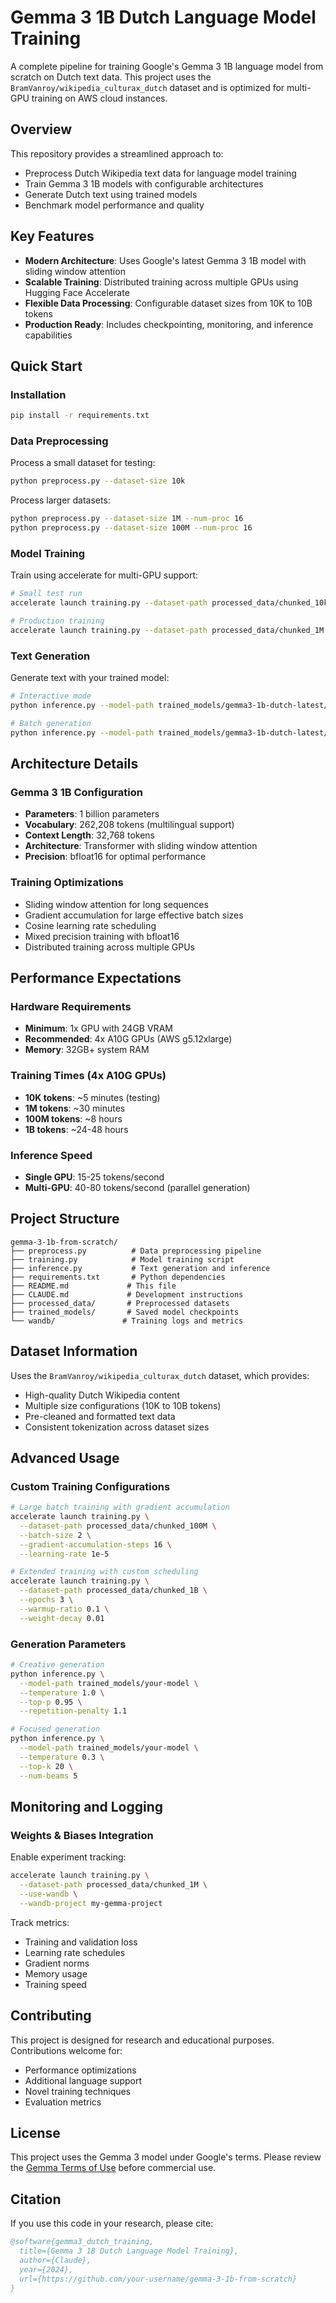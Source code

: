 # Gemma 3 1B Dutch Language Model Training

A complete pipeline for training Google's Gemma 3 1B language model from scratch on Dutch text data. This project uses the `BramVanroy/wikipedia_culturax_dutch` dataset and is optimized for multi-GPU training on AWS cloud instances.

## Overview

This repository provides a streamlined approach to:
- Preprocess Dutch Wikipedia text data for language model training
- Train Gemma 3 1B models with configurable architectures
- Generate Dutch text using trained models
- Benchmark model performance and quality

## Key Features

- **Modern Architecture**: Uses Google's latest Gemma 3 1B model with sliding window attention
- **Scalable Training**: Distributed training across multiple GPUs using Hugging Face Accelerate
- **Flexible Data Processing**: Configurable dataset sizes from 10K to 10B tokens
- **Production Ready**: Includes checkpointing, monitoring, and inference capabilities

## Quick Start

### Installation

```bash
pip install -r requirements.txt
```

### Data Preprocessing

Process a small dataset for testing:
```bash
python preprocess.py --dataset-size 10k
```

Process larger datasets:
```bash
python preprocess.py --dataset-size 1M --num-proc 16
python preprocess.py --dataset-size 100M --num-proc 16
```

### Model Training

Train using accelerate for multi-GPU support:
```bash
# Small test run
accelerate launch training.py --dataset-path processed_data/chunked_10k

# Production training
accelerate launch training.py --dataset-path processed_data/chunked_1M --use-wandb
```

### Text Generation

Generate text with your trained model:
```bash
# Interactive mode
python inference.py --model-path trained_models/gemma3-1b-dutch-latest/final_model --interactive

# Batch generation
python inference.py --model-path trained_models/gemma3-1b-dutch-latest/final_model
```

## Architecture Details

### Gemma 3 1B Configuration
- **Parameters**: 1 billion parameters
- **Vocabulary**: 262,208 tokens (multilingual support)
- **Context Length**: 32,768 tokens
- **Architecture**: Transformer with sliding window attention
- **Precision**: bfloat16 for optimal performance

### Training Optimizations
- Sliding window attention for long sequences
- Gradient accumulation for large effective batch sizes
- Cosine learning rate scheduling
- Mixed precision training with bfloat16
- Distributed training across multiple GPUs

## Performance Expectations

### Hardware Requirements
- **Minimum**: 1x GPU with 24GB VRAM
- **Recommended**: 4x A10G GPUs (AWS g5.12xlarge)
- **Memory**: 32GB+ system RAM

### Training Times (4x A10G GPUs)
- **10K tokens**: ~5 minutes (testing)
- **1M tokens**: ~30 minutes
- **100M tokens**: ~8 hours
- **1B tokens**: ~24-48 hours

### Inference Speed
- **Single GPU**: 15-25 tokens/second
- **Multi-GPU**: 40-80 tokens/second (parallel generation)

## Project Structure

```
gemma-3-1b-from-scratch/
├── preprocess.py          # Data preprocessing pipeline
├── training.py            # Model training script
├── inference.py           # Text generation and inference
├── requirements.txt       # Python dependencies
├── README.md             # This file
├── CLAUDE.md             # Development instructions
├── processed_data/       # Preprocessed datasets
├── trained_models/       # Saved model checkpoints
└── wandb/               # Training logs and metrics
```

## Dataset Information

Uses the `BramVanroy/wikipedia_culturax_dutch` dataset, which provides:
- High-quality Dutch Wikipedia content
- Multiple size configurations (10K to 10B tokens)
- Pre-cleaned and formatted text data
- Consistent tokenization across dataset sizes

## Advanced Usage

### Custom Training Configurations

```bash
# Large batch training with gradient accumulation
accelerate launch training.py \
  --dataset-path processed_data/chunked_100M \
  --batch-size 2 \
  --gradient-accumulation-steps 16 \
  --learning-rate 1e-5

# Extended training with custom scheduling
accelerate launch training.py \
  --dataset-path processed_data/chunked_1B \
  --epochs 3 \
  --warmup-ratio 0.1 \
  --weight-decay 0.01
```

### Generation Parameters

```bash
# Creative generation
python inference.py \
  --model-path trained_models/your-model \
  --temperature 1.0 \
  --top-p 0.95 \
  --repetition-penalty 1.1

# Focused generation
python inference.py \
  --model-path trained_models/your-model \
  --temperature 0.3 \
  --top-k 20 \
  --num-beams 5
```

## Monitoring and Logging

### Weights & Biases Integration

Enable experiment tracking:
```bash
accelerate launch training.py \
  --dataset-path processed_data/chunked_1M \
  --use-wandb \
  --wandb-project my-gemma-project
```

Track metrics:
- Training and validation loss
- Learning rate schedules
- Gradient norms
- Memory usage
- Training speed

## Contributing

This project is designed for research and educational purposes. Contributions welcome for:
- Performance optimizations
- Additional language support
- Novel training techniques
- Evaluation metrics

## License

This project uses the Gemma 3 model under Google's terms. Please review the [Gemma Terms of Use](https://ai.google.dev/gemma/terms) before commercial use.

## Citation

If you use this code in your research, please cite:

```bibtex
@software{gemma3_dutch_training,
  title={Gemma 3 1B Dutch Language Model Training},
  author={Claude},
  year={2024},
  url={https://github.com/your-username/gemma-3-1b-from-scratch}
}
```